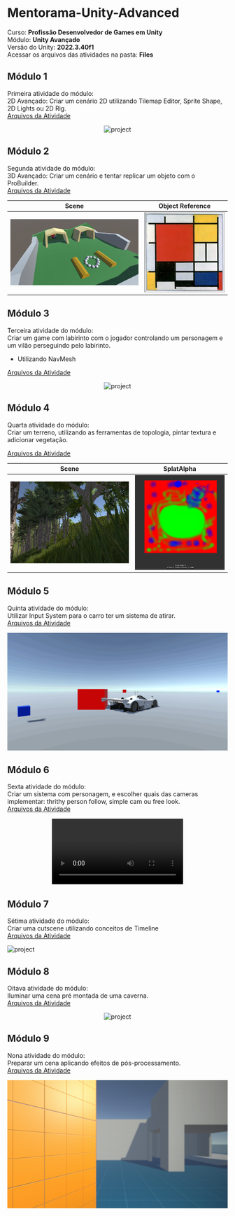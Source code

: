 # Mentorama-Unity-Advanced

Curso: **Profissão Desenvolvedor de Games em Unity**<br/>
Módulo: **Unity Avançado**<br/>
Versão do Unity: **2022.3.40f1**<br/>
Acessar os arquivos das atividades na pasta: **Files**

## Módulo 1

Primeira atividade do módulo:<br/>
2D Avançado: Criar um cenário 2D utilizando Tilemap Editor, Sprite Shape, 2D Lights ou 2D Rig.<br/>
[Arquivos da Atividade](https://github.com/franciscodelgaudio/Mentorama-Unity-Advanced/tree/main/Files/Module1)

<div align="center">
  <img src="/Files/Module1/Game.gif" alt="project"/>
</div>

## Módulo 2

Segunda atividade do módulo:<br/>
3D Avançado: Criar um cenário e tentar replicar um objeto com o ProBuilder.<br/>
[Arquivos da Atividade](https://github.com/franciscodelgaudio/Mentorama-Unity-Advanced/tree/main/Files/Module2)

| Scene | Object Reference |
| :----: | :----: |
| <img src="/Files/Module2/Scene.png" alt="project"/> | <img src="/Files/Module2/Object.png" alt="project"/> |

## Módulo 3

Terceira atividade do módulo:<br/>
Criar um game com labirinto com o jogador controlando um personagem e um vilão perseguindo pelo labirinto.
- Utilizando NavMesh</br>

[Arquivos da Atividade](https://github.com/franciscodelgaudio/Mentorama-Unity-Advanced/tree/main/Files/Module3)

<div align="center">
  <img src="/Files/Module3/Game.gif" alt="project"/>
</div>

## Módulo 4

Quarta atividade do módulo:<br/>
Criar um terreno, utilizando as ferramentas de topologia, pintar textura e adicionar vegetação.<br/>

[Arquivos da Atividade](https://github.com/franciscodelgaudio/Mentorama-Unity-Advanced/tree/main/Files/Module4)

| Scene | SplatAlpha |
| :----: | :----: |
| <img src="/Files/Module4/Game.png" alt="project"/> | <img src="/Files/Module4/SplatAlpha.png" alt="project"/> |

## Módulo 5

Quinta atividade do módulo:<br/>
Utilizar Input System para o carro ter um sistema de atirar.<br/>
[Arquivos da Atividade](https://github.com/franciscodelgaudio/Mentorama-Unity-Advanced/tree/main/Files/Module5)

<div align="center">
  <img src="/Files/Module5/Game.gif" alt="project"/>
</div>

## Módulo 6

Sexta atividade do módulo:<br/>
Criar um sistema com personagem, e escolher quais das cameras implementar: thrithy person follow, simple cam ou free look.<br/>
[Arquivos da Atividade](https://github.com/franciscodelgaudio/Mentorama-Unity-Advanced/tree/main/Files/Module6)

<div align="center">
  <video src="https://github.com/user-attachments/assets/bc1f9255-55a6-4b0d-8a3a-df7bb037e317" alt="project"/>
</div>
  
## Módulo 7

Sétima atividade do módulo:<br/>
Criar uma cutscene utilizando conceitos de Timeline<br/>
[Arquivos da Atividade](https://github.com/franciscodelgaudio/Mentorama-Unity-Advanced/tree/main/Files/Module7)

<img src="/Files/Module7/Game.gif" alt="project"/>

## Módulo 8

Oitava atividade do módulo:<br/>
Iluminar uma cena pré montada de uma caverna.<br/>
[Arquivos da Atividade](https://github.com/franciscodelgaudio/Mentorama-Unity-Advanced/tree/main/Files/Module8)

<div align="center">
  <img src="/Files/Module8/Game.gif" alt="project"/>
</div>

## Módulo 9

Nona atividade do módulo:<br/>
Preparar um cena aplicando efeitos de pós-processamento.<br/>
[Arquivos da Atividade](https://github.com/franciscodelgaudio/Mentorama-Unity-Advanced/tree/main/Files/Module9)

<div align="center">
  <img src="/Files/Module9/Game.png" alt="project"/>
</div>
